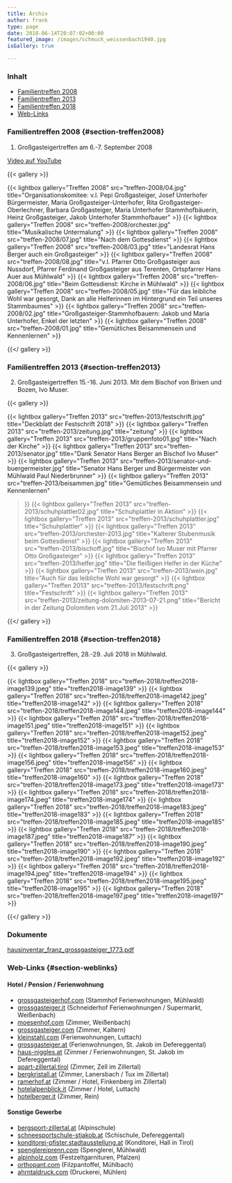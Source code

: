 ```yaml
---
title: Archiv
author: frank
type: page
date: 2018-06-14T20:07:02+00:00
featured_image: /images/schmuck_weissenbach1940.jpg
isGallery: true

---
```

### Inhalt<nav> 

  * [Familientreffen 2008][1]
  * [Familientreffen 2013][2]
  * [Familientreffen 2018][3]
  * [Web-Links][4]</nav> 

### Familientreffen 2008 {#section-treffen2008}

1. Großgasteigertreffen am 6.-7. September 2008

[Video auf YouTube](http://www.youtube.com/watch?v=oFCVb6ORMXY)

{{< gallery >}}

{{< lightbox gallery="Treffen 2008" src="treffen-2008/04.jpg" title="Organisationskomitee: v.l.  Pepi Großgasteiger, Josef Unterhofer Bürgermeister, Maria Großgasteiger-Unterhofer, Rita Großgasteiger-Oberlechner, Barbara Großgasteiger, Maria Unterhofer Stammhofbäuerin, Heinz Großgasteiger, Jakob Unterhofer Stammhofbauer" >}}
{{< lightbox gallery="Treffen 2008" src="treffen-2008/orchester.jpg" title="Musikalische Untermalung" >}}
{{< lightbox gallery="Treffen 2008" src="treffen-2008/07.jpg" title="Nach dem Gottesdienst" >}}
{{< lightbox gallery="Treffen 2008" src="treffen-2008/03.jpg" title="Landesrat Hans Berger auch ein Großgasteiger" >}}
{{< lightbox gallery="Treffen 2008" src="treffen-2008/08.jpg" title="v.l. Pfarrer  Otto Großgasteiger aus Nussdorf, Pfarrer Ferdinand Großgasteiger aus Terenten, Ortspfarrer Hans Auer  aus Mühlwald" >}}
{{< lightbox gallery="Treffen 2008" src="treffen-2008/06.jpg" title="Beim Gottesdienst: Kirche in Mühlwald" >}}
{{< lightbox gallery="Treffen 2008" src="treffen-2008/05.jpg" title="Für das leibliche Wohl war gesorgt, Dank an alle Helferinnen im Hintergrund ein Teil unseres Stammbaumes" >}}
{{< lightbox gallery="Treffen 2008" src="treffen-2008/02.jpg" title="Großgasteiger-Stammhofbauern: Jakob und Maria Unterhofer, Enkel der letzten" >}}
{{< lightbox gallery="Treffen 2008" src="treffen-2008/01.jpg" title="Gemütliches Beisammensein und Kennenlernen" >}}

{{</ gallery >}}


### Familientreffen 2013 {#section-treffen2013}

2. Großgasteigertreffen 15.-16. Juni 2013. Mit dem Bischof von Brixen und Bozen, Ivo Muser.

{{< gallery >}}

{{< lightbox gallery="Treffen 2013" src="treffen-2013/festschrift.jpg" title="Deckblatt der Festschrift 2018" >}}
{{< lightbox gallery="Treffen 2013" src="treffen-2013/zeitung.jpg" title="zeitung" >}}
{{< lightbox gallery="Treffen 2013" src="treffen-2013/gruppenfoto01.jpg" title="Nach der Kirche" >}}
{{< lightbox gallery="Treffen 2013" src="treffen-2013/senator.jpg" title="Dank Senator Hans Berger an Bischof Ivo Muser" >}}
{{< lightbox gallery="Treffen 2013" src="treffen-2013/senator-und-buergermeister.jpg" title="Senator Hans Berger und Bürgermeister von Mühlwald Paul Niederbrunner" >}}
{{< lightbox gallery="Treffen 2013" src="treffen-2013/beisammen.jpg" title="Gemütliches Beisammensein und Kennenlernen"
>}}
{{< lightbox gallery="Treffen 2013" src="treffen-2013/schuhplattler02.jpg" title="Schuhplattler in Aktion" >}}
{{< lightbox gallery="Treffen 2013" src="treffen-2013/schuhplattler.jpg" title="Schuhplattler" >}}
{{< lightbox gallery="Treffen 2013" src="treffen-2013/orchester-2013.jpg" title="Kalterer Stubenmusik beim Gottesdienst" >}}
{{< lightbox gallery="Treffen 2013" src="treffen-2013/bischoff.jpg" title="Bischof Ivo Muser mit Pfarrer Otto Großgasteiger" >}}
{{< lightbox gallery="Treffen 2013" src="treffen-2013/helfer.jpg" title="Die fleißigen Helfer in der Küche" >}}
{{< lightbox gallery="Treffen 2013" src="treffen-2013/wein.jpg" title="Auch für das leibliche Wohl war gesorgt" >}}
{{< lightbox gallery="Treffen 2013" src="treffen-2013/festschrift.png" title="Festschrift" >}}
{{< lightbox gallery="Treffen 2013" src="treffen-2013/zeitung-dolomiten-2013-07-21.png" title="Bericht in der Zeitung Dolomiten vom 21.Juli 2013" >}}

{{</ gallery >}}


### Familientreffen 2018 {#section-treffen2018}

3. Großgasteigertreffen, 28.-29. Juli 2018 in Mühlwald.

{{< gallery >}}

{{< lightbox gallery="Treffen 2018" src="treffen-2018/treffen2018-image139.jpeg" title="treffen2018-image139" >}}
{{< lightbox gallery="Treffen 2018" src="treffen-2018/treffen2018-image142.jpeg" title="treffen2018-image142" >}}
{{< lightbox gallery="Treffen 2018" src="treffen-2018/treffen2018-image144.jpeg" title="treffen2018-image144" >}}
{{< lightbox gallery="Treffen 2018" src="treffen-2018/treffen2018-image151.jpeg" title="treffen2018-image151" >}}
{{< lightbox gallery="Treffen 2018" src="treffen-2018/treffen2018-image152.jpeg" title="treffen2018-image152" >}}
{{< lightbox gallery="Treffen 2018" src="treffen-2018/treffen2018-image153.jpeg" title="treffen2018-image153" >}}
{{< lightbox gallery="Treffen 2018" src="treffen-2018/treffen2018-image156.jpeg" title="treffen2018-image156" >}}
{{< lightbox gallery="Treffen 2018" src="treffen-2018/treffen2018-image160.jpeg" title="treffen2018-image160" >}}
{{< lightbox gallery="Treffen 2018" src="treffen-2018/treffen2018-image173.jpeg" title="treffen2018-image173" >}}
{{< lightbox gallery="Treffen 2018" src="treffen-2018/treffen2018-image174.jpeg" title="treffen2018-image174" >}}
{{< lightbox gallery="Treffen 2018" src="treffen-2018/treffen2018-image183.jpeg" title="treffen2018-image183" >}}
{{< lightbox gallery="Treffen 2018" src="treffen-2018/treffen2018-image185.jpeg" title="treffen2018-image185" >}}
{{< lightbox gallery="Treffen 2018" src="treffen-2018/treffen2018-image187.jpeg" title="treffen2018-image187" >}}
{{< lightbox gallery="Treffen 2018" src="treffen-2018/treffen2018-image190.jpeg" title="treffen2018-image190" >}}
{{< lightbox gallery="Treffen 2018" src="treffen-2018/treffen2018-image192.jpeg" title="treffen2018-image192" >}}
{{< lightbox gallery="Treffen 2018" src="treffen-2018/treffen2018-image194.jpeg" title="treffen2018-image194" >}}
{{< lightbox gallery="Treffen 2018" src="treffen-2018/treffen2018-image195.jpeg" title="treffen2018-image195" >}}
{{< lightbox gallery="Treffen 2018" src="treffen-2018/treffen2018-image197.jpeg" title="treffen2018-image197" >}}

{{</ gallery >}}


### Dokumente

[hausinventar\_franz\_grossgasteiger_1773.pdf](dokumente/hausinventar\_franz\_grossgasteiger_1773.pdf)


### Web-Links {#section-weblinks} 

#### Hotel / Pension / Ferienwohnung

  * [grossgasteigerhof.com](http://www.grossgasteigerhof.com) (Stammhof Ferienwohnungen, Mühlwald)
  * [grossgasteiger.it](https://www.grossgasteiger.it) (Schneiderhof Ferienwohnungen / Supermarkt, Weißenbach)
  * [moesenhof.com][6] (Zimmer, Weißenbach)
  * [grossgasteiger.com][7] (Zimmer, Kaltern)
  * [kleinstahl.com](http://www.kleinstahl.com) (Ferienwohnungen, Luttach)
  * [grossgasteiger.at](http://www.grossgasteiger.at) (Ferienwohnungen, St. Jakob im Defereggental)
  * [haus-niggles.at][8] (Zimmer / Ferienwohnungen, St. Jakob im Defereggental)
  * [apart-zillertal.tirol][9] (Zimmer, Zell im Zillertal)
  * [bergkristall.at](https://www.bergkristall.at) (Zimmer, Lanersbach / Tux im Zillertal)
  * [ramerhof.at](https://www.ramerhof.at) (Zimmer / Hotel, Finkenberg im Zillertal)
  * [hotelalpenblick.it](http://www.hotelalpenblick.it) (Zimmer / Hotel, Luttach)
  * [hotelberger.it][10] (Zimmer, Rein)

#### Sonstige Gewerbe

  * [bergsport-zillertal.at](https://bergsport-zillertal.at) (Alpinschule)
  * [schneesportschule-stjakob.at](http://schneesportschule-stjakob.at) (Schischule, Defereggental)
  * [konditorei-pfister.stadtausstellung.at](https://konditorei-pfister.stadtausstellung.at) (Konditorei, Hall in Tirol)
  * [spenglereiprenn.com](https://spenglereiprenn.com) (Spenglerei, Mühlwald)
  * [alpinholz.com](http://alpinholz.com) (Festzeltgarnituren, Pfalzen)
  * [orthopant.com](https://www.orthopant.com) (Filzpantoffel, Mühlbach)
  * [ahrntaldruck.com](http://ahrntaldruck.com) (Druckerei, Mühlen)


 [1]: #section-treffen2008
 [2]: #section-treffen2013
 [3]: #section-treffen2018
 [4]: #section-weblinks
 [6]: http://moesenhof.com
 [7]: http://grossgasteiger.com
 [8]: http://www.haus-niggles.at/
 [9]: https://apart-zillertal.tirol
 [10]: https://hotelberger.it
